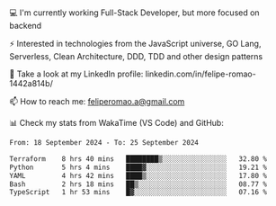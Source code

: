 💻 I'm currently working Full-Stack Developer, but more focused on backend

⚡ Interested in technologies from the JavaScript universe, GO Lang, Serverless, Clean Architecture, DDD, TDD and other design patterns

👥 Take a look at my LinkedIn profile: linkedin.com/in/felipe-romao-1442a814b/

📫 How to reach me: feliperomao.a@gmail.com

📊 Check my stats from WakaTime (VS Code) and GitHub:

<!--START_SECTION:waka-->

```txt
From: 18 September 2024 - To: 25 September 2024

Terraform    8 hrs 40 mins   ████████▒░░░░░░░░░░░░░░░░   32.80 %
Python       5 hrs 4 mins    ████▓░░░░░░░░░░░░░░░░░░░░   19.21 %
YAML         4 hrs 42 mins   ████▒░░░░░░░░░░░░░░░░░░░░   17.80 %
Bash         2 hrs 18 mins   ██▒░░░░░░░░░░░░░░░░░░░░░░   08.77 %
TypeScript   1 hr 53 mins    █▓░░░░░░░░░░░░░░░░░░░░░░░   07.16 %
```

<!--END_SECTION:waka-->
